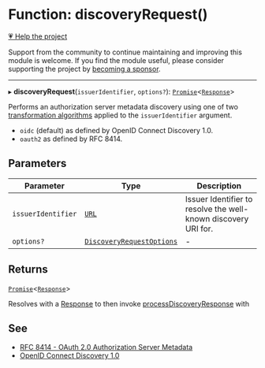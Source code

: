 # Function: discoveryRequest()

[💗 Help the project](https://github.com/sponsors/panva)

Support from the community to continue maintaining and improving this module is welcome. If you find the module useful, please consider supporting the project by [becoming a sponsor](https://github.com/sponsors/panva).

***

▸ **discoveryRequest**(`issuerIdentifier`, `options?`): [`Promise`](https://developer.mozilla.org/docs/Web/JavaScript/Reference/Global_Objects/Promise)\<[`Response`](https://developer.mozilla.org/docs/Web/API/Response)\>

Performs an authorization server metadata discovery using one of two
[transformation algorithms](../interfaces/DiscoveryRequestOptions.md#algorithm) applied to the
`issuerIdentifier` argument.

- `oidc` (default) as defined by OpenID Connect Discovery 1.0.
- `oauth2` as defined by RFC 8414.

## Parameters

| Parameter | Type | Description |
| ------ | ------ | ------ |
| `issuerIdentifier` | [`URL`](https://developer.mozilla.org/docs/Web/API/URL) | Issuer Identifier to resolve the well-known discovery URI for. |
| `options?` | [`DiscoveryRequestOptions`](../interfaces/DiscoveryRequestOptions.md) | - |

## Returns

[`Promise`](https://developer.mozilla.org/docs/Web/JavaScript/Reference/Global_Objects/Promise)\<[`Response`](https://developer.mozilla.org/docs/Web/API/Response)\>

Resolves with a [Response](https://developer.mozilla.org/docs/Web/API/Response) to then invoke [processDiscoveryResponse](processDiscoveryResponse.md) with

## See

 - [RFC 8414 - OAuth 2.0 Authorization Server Metadata](https://www.rfc-editor.org/rfc/rfc8414.html#section-3)
 - [OpenID Connect Discovery 1.0](https://openid.net/specs/openid-connect-discovery-1_0-errata2.html#ProviderConfig)
